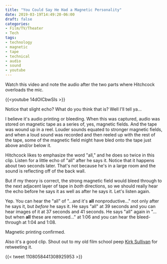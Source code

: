 ```yaml
---
title: "You Could Say He Had a Magnetic Personality"
date: 2019-03-19T14:49:20-06:00
draft: false
categories:
- Film/TV/Theater
- Tech
tags:
- technology
- magnetic
- tape
- technical
- audio
- sound
- youtube
---
```


Watch this video and note the audio after the two parts where Hitchcock overloads the mic.

{{<youtube 14dOICbwSIs >}}

Notice that slight echo? What do you think that is? Well I'll tell ya...

<!--more-->

I believe it's audio printing or bleeding. When this was captured, audio was stored on magnetic tape as a series of, yes, magnetic fields. And the tape was wound up in a reel. Louder sounds equated to stronger magnetic fields, and when a loud sound was recorded and then reeled up with the rest of the tape, some of the magnetic field might have bled onto the tape just above and/or below it.

Hitchcock likes to emphasize the word "all," and he does so twice in this clip. Listen for a little echo of "all" after he says it. Notice that it happens about two seconds later. That's not because he's in a large room and the sound is reflecting off of the back wall.

But if my theory is correct, the strong magnetic field would bleed through to the next adjacent layer of tape in *both* directions, so we should really hear the echo before he says it as well as after he says it. Let's listen again.

Yep. You can hear the "all" of "…and it's **all** nonproductive…" not only after he says it, but *before* he says it. He says "all" at 39 seconds and you can hear images of it at 37 seconds and 41 seconds. He says "all" again in "…but when **all** these are removed…" at 1:06 and you can hear the bleed-through at 1:04 and 1:08.

Magnetic printing confirmed.

Also it's a good clip. Shout out to my old film school peep [Kirk Sullivan](https://twitter.com/KirkSullivanYo) for retweeting it.

{{< tweet 1108058441308925953 >}}